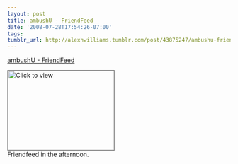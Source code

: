 ```yaml
---
layout: post
title: ambushU - FriendFeed
date: '2008-07-28T17:54:26-07:00'
tags: 
tumblr_url: http://alexhwilliams.tumblr.com/post/43875247/ambushu-friendfeed
---
```

<a href="https://www.iterasi.net/OpenViewer.aspx?sqrlitid=t9zyPrjsiUay1I9TLqJbEQ">ambushU - FriendFeed</a><br/><p><a href="https://www.iterasi.net/OpenViewer.aspx?sqrlitid=t9zyPrjsiUay1I9TLqJbEQ" target="_blank"> <img src="http://AssetHost01a.iterasi.net/ec2eb670e447/94d5ad32ba6b/ff6f9e86baa1/fdc70d481ef4/48a4acd5-14c9-4106-b48b-f8eb0f168119/thumbnail.jpg???20080729005221???Vg1wqH934OiKMMKj1Q7BKuElQ1sUD+J8RWJmv6hqguCwlOFzNg+aoTRWwPnzIH35hfURSSNaJzHACYsiWtm3kxFN6mjGYq+6wutEgz1MDttthfG/SKuFDp46kilx7zTbzbDxmfeFwrmuz6HZRQ/wFaANd2ZVUClc0jduKuGFSOI=" width="240" height="180" style="border:solid 1px #666" alt="Click to view"/></a>
<br/>Friendfeed in the afternoon.</p>
